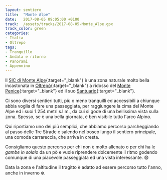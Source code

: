 ```yaml
---
layout: sentiero
title:  "Monte Alpe"
date:   2017-08-05 09:05:00 +0100
track:  /assets/tracks/2017-08-05-Monte_Alpe.gpx
track_color: green
categories: 
- Italia 
- Oltrepò
tags:
- Tranquillo
- Andata e ritorno
- Panorami
- Appennino
---
```


Il [SIC di Monte Alpe](https://www.visitpavia.com/it/visitare-pavia/active-green/riserva-naturale-monte-alpe){:target="_blank"} è una zona naturale molto bella incastonata in [Oltrepò](/categories/Oltrepò){:target="_blank"} a ridosso del [Monte Penice](https://it.wikipedia.org/wiki/Monte_Penice){:target="_blank"} ed il suo [Santuario](https://it.wikipedia.org/wiki/Santuario_di_Santa_Maria_in_Monte_Penice){:target="_blank"}.

Ci sono diversi sentieri tutti, più o meno tranquilli ed accessibili a chiunque abbia voglia di fare una passeggiata, per raggiungere la cima del Monte Alpe ed i suoi 1.254 metri s.l.m., da cui si gode di una bellissima vista sulla zona. Spesso, se è una bella giornata, è ben visibile tutto l'arco Alpino.

Qui riportiamo uno dei più semplici, che abbiamo percorso parcheggiando al passo delle Tre Strade e salendo nel bosco lungo il sentiero principale, una comoda carrareccia, che arriva in cresta.

Consigliamo questo percorso per chi non è molto allenato o per chi ha le _gambe in solaio_ da un pò e vuole riprendere dolcemente il ritmo godendo comunque di una piacevole passeggiata ed una vista interessante. :smile:

Data la zona e l'altitudine il tragitto è adatto ad essere percorso tutto l'anno, anche in inverno :snowflake:.

